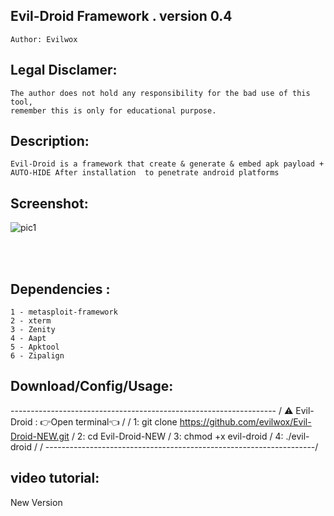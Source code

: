 ## Evil-Droid Framework . version 0.4 
    Author: Evilwox

## Legal Disclamer:
    The author does not hold any responsibility for the bad use of this tool,
    remember this is only for educational purpose.

## Description:
    Evil-Droid is a framework that create & generate & embed apk payload + AUTO-HIDE After installation  to penetrate android platforms
 
## Screenshot:
![pic1](https://i.imgur.com/VFr2Dgo.png)

<br /><br />

## Dependencies :
    1 - metasploit-framework
	2 - xterm
	3 - Zenity
	4 - Aapt
	5 - Apktool
	6 - Zipalign

## Download/Config/Usage:
------------------------------------------------------------------ /
⚠️ Evil-Droid :  👉️Open terminal👈                                  /
                                                                   /
1: git clone https://github.com/evilwox/Evil-Droid-NEW.git         /
2: cd Evil-Droid-NEW                                               /
3: chmod +x evil-droid                                             /
4: ./evil-droid                                                    /
                                                                   /
-------------------------------------------------------------------/   
      

## video tutorial: 
 New Version
